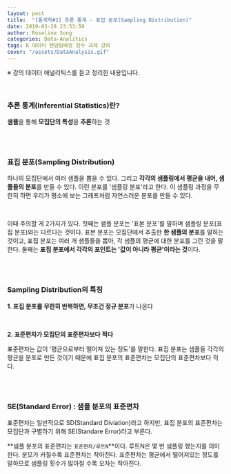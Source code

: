 ```yaml
---
layout: post
title:  "[통계학#2] 추론 통계 - 표집 분포(Sampling Distribution)"
date: 2019-03-28 23:53:59
author: Roseline Song
categories: Data-Analitics
tags: R 데이터 랜덤팀배정 함수 과제 강의
cover: "/assets/DataAnalysis.gif"
---
```


※ 강의 데이터 애널리틱스를 듣고 정리한 내용입니다.

<br>

### 추론 통계(Inferential Statistics)란?

**샘플**을 통해 **모집단의 특성**을 **추론**하는 것

<br>
<br>

### 표집 분포(Sampling Distribution)


하나의 모집단에서 여러 샘플을 뽑을 수 있다.
그리고 **각각의 샘플링에서 평균을 내어, 샘플들의 분포**를 만들 수 있다. 이런 분포를 '샘플링 분포'라고 한다. 이 샘플링 과정을 무한히 하면 우리가 평소에 보는 그래프처럼 자연스러운 분포를 만들 수 있다. 

<br>

이때 주의할 게 2가지가 있다. 첫째는 샘플 분포는 '표본 분포'를 말하며 샘플링 분포(표집 분포)와는 다르다는 것이다. 표본 분포는 모집단에서 추출한 **한 샘플의 분포**를 말하는 것이고, 표집 분포는 여러 개 샘플들을 뽑아, 각 샘플의 평균에 대한 분포를 그린 것을 말한다. 둘째는 **표집 분포에서 각각의 포인트는 '값이 아니라 평균'이라는 것**이다. 

<br>
<br>

### Sampling Distribution의 특징 


**1. 표집 분포를 무한히 반복하면, 무조건 정규 분포**가 나온다

<br>

**2. 표준편차가 모집단의 표준편차보다 적다**

표준편차는 값이 '평균으로부터 떨어져 있는 정도'를 말한다. 표집 분포는 샘플들 각각의 평균을 분포로 만든 것이기 때문에 표집 분포의 표준편차는 모집단의 표준편차보다 적다. 

<br>
<br>

### SE(Standard Error) : 샘플 분포의 표준편차


표준편차는 일반적으로 SD(Standard Diviation)라고 하지만, 표집 분포의 표준편차는 모집단과 구별하기 위해 SE(Standare Error)라고 부른다. 

**샘플 분포의 표준편차는 `표준편차/루트N`**이다. 루트N은 몇 번 샘플링 했는지를 의미한다. 분모가 커질수록 표준편차는 작아진다. 표준편차는 평균에서 떨어져있는 정도를 말하므로 샘플링 횟수가 많아질 수록 오차는 작아진다.

<br>
<br>
